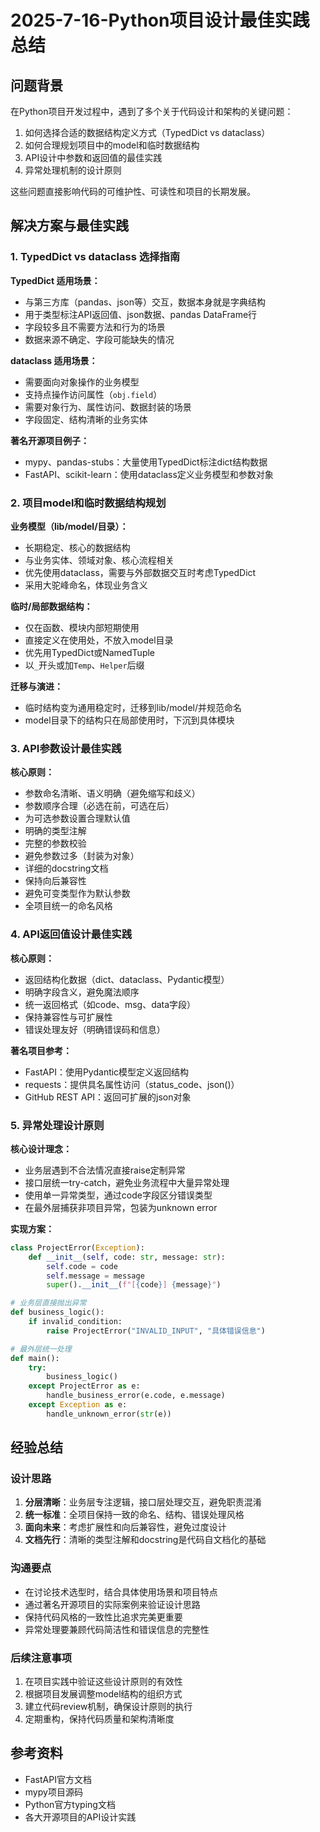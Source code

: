 # 2025-7-16-Python项目设计最佳实践总结

## 问题背景

在Python项目开发过程中，遇到了多个关于代码设计和架构的关键问题：
1. 如何选择合适的数据结构定义方式（TypedDict vs dataclass）
2. 如何合理规划项目中的model和临时数据结构
3. API设计中参数和返回值的最佳实践
4. 异常处理机制的设计原则

这些问题直接影响代码的可维护性、可读性和项目的长期发展。

## 解决方案与最佳实践

### 1. TypedDict vs dataclass 选择指南

**TypedDict 适用场景：**
- 与第三方库（pandas、json等）交互，数据本身就是字典结构
- 用于类型标注API返回值、json数据、pandas DataFrame行
- 字段较多且不需要方法和行为的场景
- 数据来源不确定、字段可能缺失的情况

**dataclass 适用场景：**
- 需要面向对象操作的业务模型
- 支持点操作访问属性（`obj.field`）
- 需要对象行为、属性访问、数据封装的场景
- 字段固定、结构清晰的业务实体

**著名开源项目例子：**
- mypy、pandas-stubs：大量使用TypedDict标注dict结构数据
- FastAPI、scikit-learn：使用dataclass定义业务模型和参数对象

### 2. 项目model和临时数据结构规划

**业务模型（lib/model/目录）：**
- 长期稳定、核心的数据结构
- 与业务实体、领域对象、核心流程相关
- 优先使用dataclass，需要与外部数据交互时考虑TypedDict
- 采用大驼峰命名，体现业务含义

**临时/局部数据结构：**
- 仅在函数、模块内部短期使用
- 直接定义在使用处，不放入model目录
- 优先用TypedDict或NamedTuple
- 以`_`开头或加`Temp`、`Helper`后缀

**迁移与演进：**
- 临时结构变为通用稳定时，迁移到lib/model/并规范命名
- model目录下的结构只在局部使用时，下沉到具体模块

### 3. API参数设计最佳实践

**核心原则：**
- 参数命名清晰、语义明确（避免缩写和歧义）
- 参数顺序合理（必选在前，可选在后）
- 为可选参数设置合理默认值
- 明确的类型注解
- 完整的参数校验
- 避免参数过多（封装为对象）
- 详细的docstring文档
- 保持向后兼容性
- 避免可变类型作为默认参数
- 全项目统一的命名风格

### 4. API返回值设计最佳实践

**核心原则：**
- 返回结构化数据（dict、dataclass、Pydantic模型）
- 明确字段含义，避免魔法顺序
- 统一返回格式（如code、msg、data字段）
- 保持兼容性与可扩展性
- 错误处理友好（明确错误码和信息）

**著名项目参考：**
- FastAPI：使用Pydantic模型定义返回结构
- requests：提供具名属性访问（status_code、json()）
- GitHub REST API：返回可扩展的json对象

### 5. 异常处理设计原则

**核心设计理念：**
- 业务层遇到不合法情况直接raise定制异常
- 接口层统一try-catch，避免业务流程中大量异常处理
- 使用单一异常类型，通过code字段区分错误类型
- 在最外层捕获非项目异常，包装为unknown error

**实现方案：**
```python
class ProjectError(Exception):
    def __init__(self, code: str, message: str):
        self.code = code
        self.message = message
        super().__init__(f"[{code}] {message}")

# 业务层直接抛出异常
def business_logic():
    if invalid_condition:
        raise ProjectError("INVALID_INPUT", "具体错误信息")

# 最外层统一处理
def main():
    try:
        business_logic()
    except ProjectError as e:
        handle_business_error(e.code, e.message)
    except Exception as e:
        handle_unknown_error(str(e))
```

## 经验总结

### 设计思路
1. **分层清晰**：业务层专注逻辑，接口层处理交互，避免职责混淆
2. **统一标准**：全项目保持一致的命名、结构、错误处理风格
3. **面向未来**：考虑扩展性和向后兼容性，避免过度设计
4. **文档先行**：清晰的类型注解和docstring是代码自文档化的基础

### 沟通要点
- 在讨论技术选型时，结合具体使用场景和项目特点
- 通过著名开源项目的实际案例来验证设计思路
- 保持代码风格的一致性比追求完美更重要
- 异常处理要兼顾代码简洁性和错误信息的完整性

### 后续注意事项
1. 在项目实践中验证这些设计原则的有效性
2. 根据项目发展调整model结构的组织方式
3. 建立代码review机制，确保设计原则的执行
4. 定期重构，保持代码质量和架构清晰度

## 参考资料
- FastAPI官方文档
- mypy项目源码
- Python官方typing文档
- 各大开源项目的API设计实践